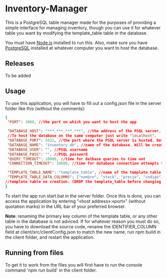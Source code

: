 # Inventory-Manager

This is a PostgreSQL table manager made for the purposes of providing a simple interface for managing inventory, though you can use it for whatever table you want by modifying the template_table table in the database.

You must have [Node.js](https://nodejs.org/en) installed to run this. Also, make sure you have [PostgreSQL](https://www.postgresql.org/) installed at whatever computer you want to host the database.

## Releases

To be added

## Usage

To use this application, you will have to fill out a config.json file in the server folder like this (without the comments):

```json
{
 "PORT": 3000, //the port on which you want to host the app

 "DATABASE_HOST": "***.***.***.***", //the address of the PSQL server, can be global or local.
 //To host the database on the same computer just write "localhost".
 "DATABASE_PORT": 5432, //the port where the PSQL server is hosted. Default is 5432
 "DATABASE_NAME": "inventory_db", //name of the database. Will be created if not found
 "DATABASE_USER": "", //PSQL username
 "DATABASE_PASS": "", //PSQL password 
 "QUERY_TIMEOUT": 10000, //time for datbase queries to time out
 "CONNECTION_TIMEOUT": 10000, //time for database connection attempts to time out

 "TEMPLATE_TABLE_NAME": "template_table", //name of the template table
 "TEMPLATE_TABLE_DATA_COLUMNS": ["nombre", "stock", "precio", "codigo"] //columns for the
//template table on creation. (DROP the template_table before changing this)
}
```

To start the app run start.bat in the server folder. Once this is done, you can access the application by entering "«host address»:«port»" (without quotation marks) in the URL bar of your preferred browser.

**Note**: renaming the primary key column of the template table, or any other table in the database is not adviced. If for whatever reason you must do so, you have to download the source code, rename the IDENTIFIER_COLUMN field at client/src/clientConfig.json to match the new name, run npm build in the client folder, and restart the application.

## Running from files

To get it to work from the files you will first have to run the console command 'npm run build' in the client folder.
